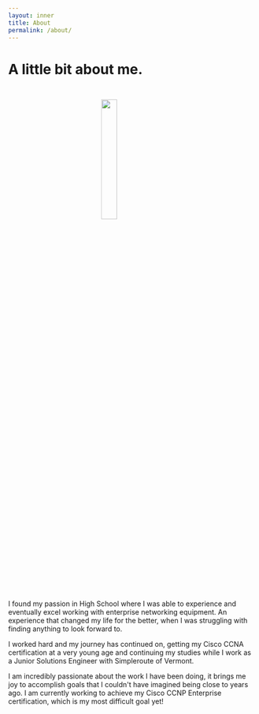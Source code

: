 ```yaml
---
layout: inner
title: About
permalink: /about/
---
```

# A little bit about me.

<div class="hero-img">
<img src="{{ site.url }}/img/connor.jpg" style="border-radius: 10%; width: 25%; display: block; margin: auto; padding: 5% 5% 5% 5%;">  
</div>

<p> I found my passion in High School where I was able to experience and eventually excel working with enterprise networking equipment. 
An experience that changed my life for the better, when I was struggling with finding anything to look forward to. </p>

<p>I worked hard and my journey has continued on, getting my Cisco CCNA certification at a very young age and continuing my studies while I work as a Junior Solutions Engineer with Simpleroute of Vermont.</p>

<p>I am incredibly passionate about the work I have been doing, it brings me joy to accomplish goals that I couldn't have imagined being close to years ago. 
I am currently working to achieve my Cisco CCNP Enterprise certification, which is my most difficult goal yet!</p>

